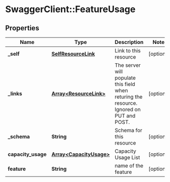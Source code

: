 # SwaggerClient::FeatureUsage

## Properties
Name | Type | Description | Notes
------------ | ------------- | ------------- | -------------
**_self** | [**SelfResourceLink**](SelfResourceLink.md) | Link to this resource | [optional] 
**_links** | [**Array&lt;ResourceLink&gt;**](ResourceLink.md) | The server will populate this field when returing the resource. Ignored on PUT and POST. | [optional] 
**_schema** | **String** | Schema for this resource | [optional] 
**capacity_usage** | [**Array&lt;CapacityUsage&gt;**](CapacityUsage.md) | Capacity Usage List | [optional] 
**feature** | **String** | name of the feature | [optional] 


